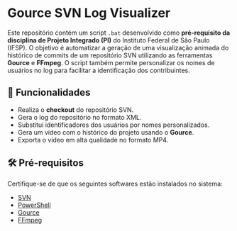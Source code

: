 # Gource SVN Log Visualizer

Este repositório contém um script `.bat` desenvolvido como **pré-requisito da disciplina de Projeto Integrado (PI)** do Instituto Federal de São Paulo (IFSP). O objetivo é automatizar a geração de uma visualização animada do histórico de commits de um repositório SVN utilizando as ferramentas **Gource** e **FFmpeg**. O script também permite personalizar os nomes de usuários no log para facilitar a identificação dos contribuintes.

## 🚀 Funcionalidades

- Realiza o **checkout** do repositório SVN.
- Gera o log do repositório no formato XML.
- Substitui identificadores dos usuários por nomes personalizados.
- Gera um vídeo com o histórico do projeto usando o **Gource**.
- Exporta o vídeo em alta qualidade no formato MP4.

## 🛠️ Pré-requisitos

Certifique-se de que os seguintes softwares estão instalados no sistema:

- [SVN](https://subversion.apache.org/)
- [PowerShell](https://docs.microsoft.com/pt-br/powershell/)
- [Gource](https://gource.io/)
- [FFmpeg](https://ffmpeg.org/)
